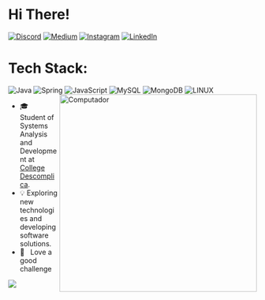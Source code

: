 # Hi There!

[![Discord](https://img.shields.io/badge/Discord-%237289DA.svg?logo=discord&logoColor=white)](htttps://discord.gg/RafaProtasio#9366) [![Medium](https://img.shields.io/badge/Medium-12100E?logo=medium&logoColor=white)](https://medium.com/@https://rafaelaprotasio.medium.com/) [![Instagram](https://img.shields.io/badge/Instagram-%23E4405F.svg?logo=Instagram&logoColor=white)](https://instagram.com/https://www.instagram.com/protasiox/) [![LinkedIn](https://img.shields.io/badge/LinkedIn-%230077B5.svg?logo=linkedin&logoColor=white)](https://linkedin.com/in/https://www.linkedin.com/in/rafaela-protasio/) 



# Tech Stack:
![Java](https://img.shields.io/badge/java-%23ED8B00.svg?style=plastic&logo=java&logoColor=white) 
![Spring](https://img.shields.io/badge/spring-%236DB33F.svg?style=plastic&logo=spring&logoColor=white)
![JavaScript](https://img.shields.io/badge/javascript-%23323330.svg?style=flat&logo=javascript&logoColor=%23F7DF1E)
![MySQL](https://img.shields.io/badge/mysql-%2300f.svg?style=flat&logo=mysql&logoColor=white) 
![MongoDB](https://img.shields.io/badge/MongoDB-%234ea94b.svg?style=flat&logo=mongodb&logoColor=white) 
![LINUX](https://img.shields.io/badge/Linux-FCC624?style=flat&logo=linux&logoColor=black) 
<img src="https://cdna.artstation.com/p/assets/images/images/021/720/920/original/pixel-jeff-mario.gif?1572709433" min-width="400px" max-width="400px" width="400px" align="right" alt="Computador">
- 🎓 &nbsp; Student of Systems Analysis and Development at <a href="https://descomplica.com.br/faculdade/b/">College Descomplica</a>.
-  &#128161; Exploring new technologies and developing software solutions.
- 🌱 &nbsp; Love a good challenge

![](https://github-readme-stats-git-masterrstaa-rickstaa.vercel.app/api/top-langs/?username=Rafa-protasio&theme=synthwave&hide_border=false&include_all_commits=true&count_private=true&layout=compact)

